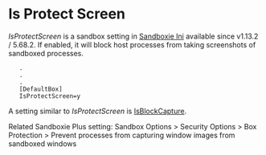# Is Protect Screen

_IsProtectScreen_ is a sandbox setting in [Sandboxie Ini](SandboxieIni.md) available since v1.13.2 / 5.68.2. If enabled, it will block host processes from taking screenshots of sandboxed processes.

```
   .
   .
   .
   [DefaultBox]
   IsProtectScreen=y
```

A setting similar to _IsProtectScreen_ is [IsBlockCapture](IsBlockCapture.md).

Related Sandboxie Plus setting: Sandbox Options > Security Options > Box Protection > Prevent processes from capturing window images from sandboxed windows
